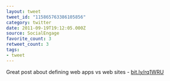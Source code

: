 ```yaml
---
layout: tweet
tweet_id: "115865763386105856"
category: twitter
date: 2011-09-19T19:12:05.000Z
source: SocialEngage
favorite_count: 3
retweet_count: 3
tags:
- tweet
---
```


Great post about defining web apps vs web sites - [bit.ly/rq1WRU](http://bit.ly/rq1WRU)
